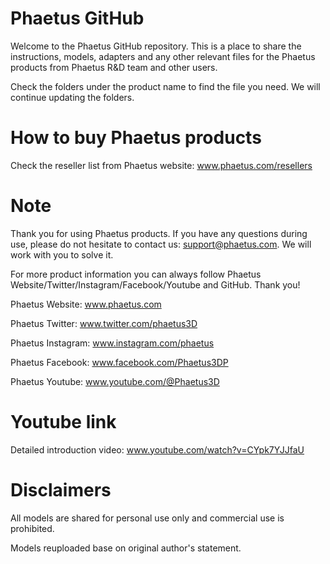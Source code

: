 # Phaetus GitHub
Welcome to the Phaetus GitHub repository. This is a place to share the instructions, models, adapters and any other relevant files for the Phaetus products from Phaetus R&D team and other users. 

Check the folders under the product name to find the file you need. We will continue updating the folders.

# How to buy Phaetus products
Check the reseller list from Phaetus website: www.phaetus.com/resellers

# Note
Thank you for using Phaetus products. If you have any questions during use, please do not hesitate to contact us: support@phaetus.com. We will work with you to solve it.

For more product information you can always follow Phaetus Website/Twitter/Instagram/Facebook/Youtube and GitHub. Thank you!

Phaetus Website: www.phaetus.com

Phaetus Twitter: www.twitter.com/phaetus3D

Phaetus Instagram: www.instagram.com/phaetus

Phaetus Facebook: www.facebook.com/Phaetus3DP

Phaetus Youtube: www.youtube.com/@Phaetus3D

# Youtube link
Detailed introduction video: www.youtube.com/watch?v=CYpk7YJJfaU
# Disclaimers
All models are shared for personal use only and commercial use is prohibited.

Models reuploaded base on original author's statement.
